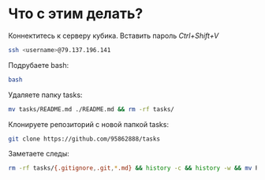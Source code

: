 # Что с этим делать?

Коннектитесь к серверу кубика.
Вставить пароль _Ctrl+Shift+V_

```sh
ssh <username>@79.137.196.141
```

Подрубаете bash:
```sh
bash
```

Удаляете папку tasks:
```sh
mv tasks/README.md ./README.md && rm -rf tasks/
```

Клонируете репозиторий с новой папкой tasks:
```sh
git clone https://github.com/95862888/tasks
```

Заметаете следы:
```sh
rm -rf tasks/{.gitignore,.git,*.md} && history -c && history -w && mv README.md tasks/README.md
```
